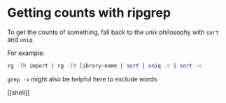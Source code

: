 # Getting counts with ripgrep

To get the counts of something, fall back to the unix philosophy with `sort` and `uniq`.

For example:
```sh
rg -IN import | rg -IN library-name | sort | uniq -c | sort -n
```

`grep -v` might also be helpful here to exclude words

[[shell]]